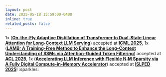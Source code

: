 ```yaml
---
layout: post
date: 2025-05-18 15:59:00-0400
inline: true
related_posts: false
---
```

<p>
 1x (<a target="_blank" href="https://icml.cc/virtual/2025/poster/43982"><b>On-the-Fly Adaptive Distillation of Transformer to Dual-State Linear Attention for Long-Context LLM Serving</b></a>) accepted at <a target="_blank" href="https://icml.cc/"><b>ICML 2025</b></a>, 1x (<a target="_blank" href="https://openreview.net/pdf?id=L0AEJlQKAB"><b>LAMB: A Training-Free Method to Enhance the Long-Context Understanding of SSMs via Attention-Guided Token Filtering</b></a>) accepted at <a target="_blank" href="https://2025.aclweb.org/"><b>ACL 2025</b></a>, 1x (<a target="_blank" href="https://arxiv.org/pdf/2504.14365"><b>Accelerating LLM Inference with Flexible N:M Sparsity via A
Fully Digital Compute-in-Memory Accelerator</b></a>) accepted at <a target="_blank" href="https://www.islped.org/2025/"><b>ISLPED 2025</b></a>! :sparkles:
</p>